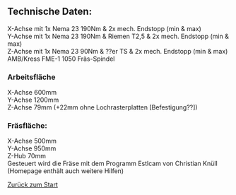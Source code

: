 ## Technische Daten:
X-Achse mit 1x Nema 23 190Nm & 2x mech. Endstopp (min & max)  
Y-Achse mit 1x Nema 23 190Nm & Riemen T2,5 & 2x mech. Endstopp (min & max)  
Z-Achse mit 1x Nema 23 90Nm & ??er TS & 2x mech. Endstopp (min & max)  
AMB/Kress FME-1 1050 Fräs-Spindel
### Arbeitsfläche
X-Achse 600mm  
Y-Achse 1200mm  
Z-Achse 79mm (+22mm ohne Lochrasterplatten [Befestigung??])  

### Fräsfläche:

X-Achse 500mm  
Y-Achse 950mm  
Z-Hub 70mm  
Gesteuert wird die Fräse mit dem Programm Estlcam von Christian Knüll (Homepage enthält auch weitere Hilfen)

[Zurück zum Start](https://makerspace-wi.github.io/Project-CNC-3/)